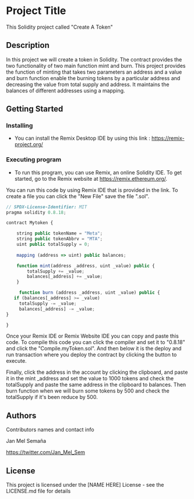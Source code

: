 # Project Title
This Solidity project called "Create A Token" 

## Description
In this project we will create a token in Solidity. The contract provides the two functionality of two main function mint and burn. This project provides the function of minting that takes two parameters an address and a value and burn function enable the burning tokens by a particular address and decreasing the value from total supply and address. It maintains the balances of different addresses using a mapping.

## Getting Started

### Installing
* You can install the Remix Desktop IDE by using this link : https://remix-project.org/

### Executing program

* To run this program, you can use Remix, an online Solidity IDE. To get started, go to the Remix website at https://remix.ethereum.org/.
  
You can run this code by using Remix IDE that is provided in the link. To create a file you can click the "New File" save the file ".sol".
```javascript
// SPDX-License-Identifier: MIT
pragma solidity 0.8.18;

contract Mytoken {

    string public tokenName = "Meta";
    string public tokenAbbrv = "MTA";
    uint public totalSupply = 0;
    
    mapping (address => uint) public balances;

    function mint(address _address, uint _value) public {
        totalSupply += _value;
        balances[_address] += _value;
    }

     function burn (address _address, uint _value) public {
   if (balances[_address] >= _value)
     totalSupply -= _value;
     balances[_address] -= _value;
}

} 

```
 Once your Remix IDE or Remix Website IDE you can copy and paste this code.
 To compile this code you can click the compiler and set it to "0.8.18" and click the "Compile.myToken.sol".
And then below it is the deploy and run transaction where you deploy the contract by clicking the button to execute. 

Finally, click the address in the account by clicking the clipboard, and paste it in the mint _address and set the value to 1000 tokens and check the totalSupply and paste the same address in the clipboard to balances. Then burn function when we will burn some tokens by 500 and check the totalSupply if it's been reduce by 500.

## Authors

Contributors names and contact info

Jan Mel Semaña

https://twitter.com/Jan_Mel_Sem



## License

This project is licensed under the [NAME HERE] License - see the LICENSE.md file for details
